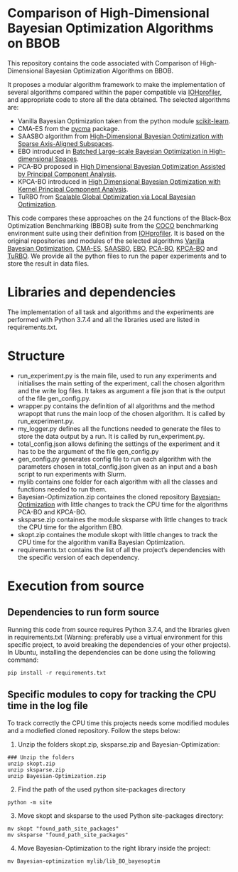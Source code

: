 # Comparison of High-Dimensional Bayesian Optimization Algorithms on BBOB
This repository contains the code associated with Comparison of High-Dimensional Bayesian Optimization Algorithms on BBOB.

It proposes a modular algorithm framework to make the implementation of several algorithms compared within the paper compatible
via [IOHprofiler](https://iohprofiler.github.io/), and appropriate code to store all the data obtained.
The selected algorithms are: 
- Vanilla Bayesian Optimization taken from the python module [scikit-learn](https://scikit-optimize.github.io/stable/auto_examples/bayesian-optimization.html).
- CMA-ES from the [pycma](https://github.com/CMA-ES/pycma) package.
- SAASBO algorithm from [High-Dimensional Bayesian Optimization with Sparse Axis-Aligned Subspaces](https://arxiv.org/pdf/2103.00349.pdf).
- EBO introduced in [Batched Large-scale Bayesian Optimization in High-dimensional Spaces](https://arxiv.org/pdf/1706.01445.pdf).
- PCA-BO proposed in [High Dimensional Bayesian Optimization Assisted by Principal Component Analysis](https://arxiv.org/pdf/2007.00925.pdf).
- KPCA-BO introduced in [High Dimensional Bayesian Optimization with Kernel Principal Component Analysis](https://arxiv.org/pdf/2204.13753.pdf).
- TuRBO from [Scalable Global Optimization via Local Bayesian Optimization](https://proceedings.neurips.cc/paper/2019/file/6c990b7aca7bc7058f5e98ea909e924b-Paper.pdf).

This code compares these approaches on the 24 functions of the Black-Box Optimization Benchmarking (BBOB) suite from the [COCO](https://arxiv.org/pdf/1603.08785.pdf) benchmarking environment suite using their definition from [IOHprofiler](https://iohprofiler.github.io/). It is based on the original repositories and modules of the selected algorithms [Vanilla Bayesian Optimization](https://scikit-optimize.github.io/stable/auto_examples/bayesian-optimization.html), [CMA-ES](https://github.com/CMA-ES/pycma), [SAASBO](https://github.com/martinjankowiak/saasbo), [EBO](https://github.com/zi-w/Ensemble-Bayesian-Optimization), [PCA-BO](https://github.com/wangronin/Bayesian-Optimization/tree/KPCA-BO), [KPCA-BO](https://github.com/wangronin/Bayesian-Optimization/tree/KPCA-BO) and [TuRBO](https://github.com/uber-research/TuRBO). We provide all the python files to run the paper experiments and to store the result in data files.

# Libraries and dependencies

The implementation of all task and algorithms and the experiments are performed with Python 3.7.4 and all the libraries used are listed in requirements.txt.

# Structure
- run_experiment.py is the main file, used to run any experiments and initialises the main setting of the experiment, call the chosen algorithm and the write log files. It takes as argument a file json that is the output of the file gen_config.py.
- wrapper.py contains the definition of all algorithms and the method wrapopt that  runs the main loop of the chosen algorithm. It is called by run_experiment.py.
- my_logger.py defines all the functions needed to generate the files to store the data output by a run. It is called by run_experiment.py.
- total_config.json allows defining the settings of the experiment and it has to be the argument of the file gen_config.py 
- gen_config.py generates config file to run each algorithm with the parameters chosen in total_config.json given as an input and a bash script to run experiments with Slurm.
- mylib contains one folder for each algorithm with all the classes and functions needed to run them.
- Bayesian-Optimization.zip containes the cloned repository [Bayesian-Optimization](https://github.com/wangronin/Bayesian-Optimization/tree/KPCA-BO) with little changes to track the CPU time for the algorithms PCA-BO and KPCA-BO.
- sksparse.zip containes the module sksparse with little changes to track the CPU time for the algorithm EBO.
- skopt.zip containes the module skopt with little changes to track the CPU time for the algorithm vanilla Bayesian Optimization.
- requirements.txt contains the list of all the project’s dependencies with the specific version of each dependency.

# Execution from source
## Dependencies to run form source

Running this code from source requires Python 3.7.4, and the libraries given in requirements.txt (Warning: preferably use a virtual environment for this specific project, to avoid breaking the dependencies of your other projects). In Ubuntu, installing the dependencies can be done using the following command:

```
pip install -r requirements.txt
```

## Specific modules to copy for tracking the CPU time in the log file
To track correctly the CPU time this projects needs some modified modules and a modiefied cloned repository. Follow the steps below:

1. Unzip the folders skopt.zip, sksparse.zip and Bayesian-Optimization:
```
### Unzip the folders
unzip skopt.zip
unzip sksparse.zip
unzip Bayesian-Optimization.zip
```
2. Find the path of the used python site-packages directory
```
python -m site
```
3. Move skopt and sksparse to the used Python site-packages directory:
```
mv skopt "found_path_site_packages"
mv sksparse "found_path_site_packages"
```
4. Move Bayesian-Optimization to the right library inside the project:
```
mv Bayesian-optimization mylib/lib_BO_bayesoptim


```


